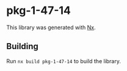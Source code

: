 # pkg-1-47-14

This library was generated with [Nx](https://nx.dev).

## Building

Run `nx build pkg-1-47-14` to build the library.
